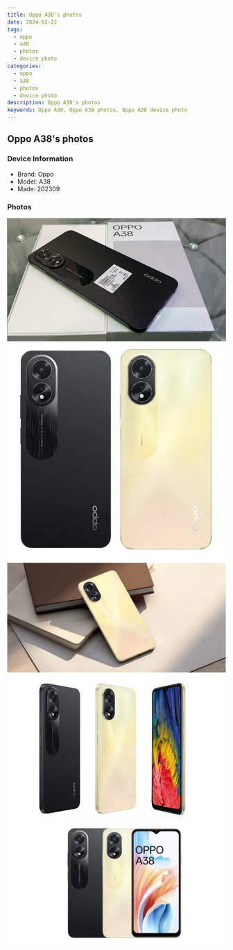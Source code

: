 ```yaml
---
title: Oppo A38's photos
date: 2024-02-22
tags: 
  - oppo
  - a38
  - photos
  - device photo
categories: 
  - oppo
  - a38
  - photos
  - device photo
description: Oppo A38's photos
keywords: Oppo A38, Oppo A38 photos, Oppo A38 device photo
---
```


## Oppo A38's photos

### Device Information

- Brand: Oppo
- Model: A38
- Made: 202309

### Photos

![/images/best-assets/devices/oppo/oppo-a38/1.jpg](/images/best-assets/devices/oppo/oppo-a38/1.jpg)
![/images/best-assets/devices/oppo/oppo-a38/2.jpg](/images/best-assets/devices/oppo/oppo-a38/2.jpg)
![/images/best-assets/devices/oppo/oppo-a38/3.jpg](/images/best-assets/devices/oppo/oppo-a38/3.jpg)
![/images/best-assets/devices/oppo/oppo-a38/4.jpg](/images/best-assets/devices/oppo/oppo-a38/4.jpg)
![/images/best-assets/devices/oppo/oppo-a38/5.jpg](/images/best-assets/devices/oppo/oppo-a38/5.jpg)
